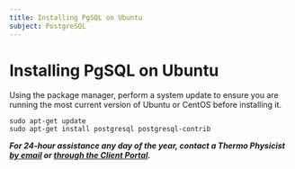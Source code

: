 ```yaml
---
title: Installing PgSQL on Ubuntu
subject: PostgreSQL
---
```


# Installing PgSQL on Ubuntu

Using the package manager, perform a system update to ensure you are running the most current version of Ubuntu or CentOS before installing it.
```shell
sudo apt-get update
sudo apt-get install postgresql postgresql-contrib
```

**_For 24-hour assistance any day of the year, contact a Thermo Physicist [by email](mailto:physicists@thermo.io) or [through the Client Portal](https://www.thermo.io/login/)._**
